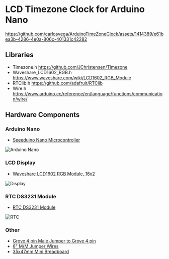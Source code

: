 # LCD Timezone Clock for Arduino Nano

https://github.com/carlosvega/ArduinoTimeZoneClock/assets/1414389/e61bea3b-4286-4e0a-806c-401331c42282

## Libraries

- Timezone.h https://github.com/JChristensen/Timezone 
- Waveshare_LCD1602_RGB.h https://www.waveshare.com/wiki/LCD1602_RGB_Module
- RTClib.h https://github.com/adafruit/RTClib
- Wire.h https://www.arduino.cc/reference/en/language/functions/communication/wire/

## Hardware Components

### Arduino Nano

- [Seeeduino Nano Microcontroller](https://eu.robotshop.com//products/seeeduino-nano-microcontroller) 

![Arduino Nano](https://cdn.shopify.com/s/files/1/0573/1486/9416/products/seeeduino-nano-microcontroller_1100x.jpg?v=1686247341)

### LCD Display

- [Waveshare LCD1602 RGB Module, 16x2](https://eu.robotshop.com//products/waveshare-lcd1602-rgb-module-16x2-characters-rgb-backlight-33v-5v-i2c-bus)

![Display](https://cdn.shopify.com/s/files/1/0573/1486/9416/products/lcd1602-rgb-module-16x2-characters-lcd-rgb-backlight-33v-5v-i2c-bus_600x.jpg?v=1679951795)

### RTC DS3231 Module

- [RTC DS3231 Module](https://eu.robotshop.com//products/rtc-ds3231-module-1)

![RTC](https://cdn.shopify.com/s/files/1/0573/1486/9416/products/b6fdf47f_wpm352_b2a6723a-77cc-445c-b491-bfda71ac011a_1000x.jpg?v=1684185637)

### Other

- [Grove 4 pin Male Jumper to Grove 4 pin](https://eu.robotshop.com//products/grove-4-pin-male-jumper-to-grove-4-pin-conversion-cable-5x)
- [6" M/M Jumper Wires](https://eu.robotshop.com//products/6-m-m-jumper-wires-20pk)
- [35x47mm Mini Breadboard](https://eu.robotshop.com//products/35x47mm-mini-breadboard-w-170-holes-white)

